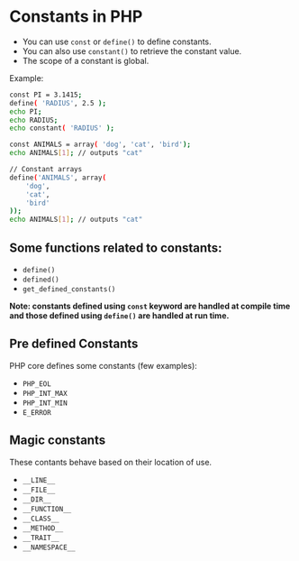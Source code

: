 # Constants in PHP

- You can use `const` or `define()` to define constants.
- You can also use `constant()` to retrieve the constant value.
- The scope of a constant is global.

Example:

```sh
const PI = 3.1415;
define( 'RADIUS', 2.5 );
echo PI;
echo RADIUS;
echo constant( 'RADIUS' );

const ANIMALS = array( 'dog', 'cat', 'bird');
echo ANIMALS[1]; // outputs "cat"

// Constant arrays
define('ANIMALS', array(
    'dog',
    'cat',
    'bird'
));
echo ANIMALS[1]; // outputs "cat"

```

## Some functions related to constants:

- `define()`
- `defined()`
- `get_defined_constants()`

**Note: constants defined using `const` keyword are handled at compile time and those defined using `define()` are handled at run time.**

## Pre defined Constants

PHP core defines some constants (few examples):

- `PHP_EOL`
- `PHP_INT_MAX`
- `PHP_INT_MIN`
- `E_ERROR`

## Magic constants

These contants behave based on their location of use.

- `__LINE__`
- `__FILE__`
- `__DIR__`
- `__FUNCTION__`
- `__CLASS__`
- `__METHOD__`
- `__TRAIT__`
- `__NAMESPACE__`
